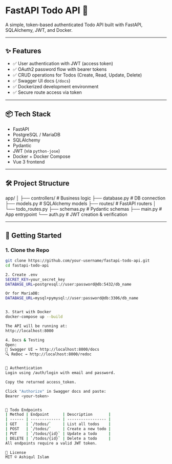 # FastAPI Todo API 📝

A simple, token-based authenticated Todo API built with FastAPI, SQLAlchemy, JWT, and Docker.

---

## ✨ Features

- ✅ User authentication with JWT (access token)
- ✅ OAuth2 password flow with bearer tokens
- ✅ CRUD operations for Todos (Create, Read, Update, Delete)
- ✅ Swagger UI docs (`/docs`)
- ✅ Dockerized development environment
- ✅ Secure route access via token

---

## 📦 Tech Stack

- FastAPI
- PostgreSQL / MariaDB
- SQLAlchemy
- Pydantic
- JWT (via `python-jose`)
- Docker + Docker Compose
- Vue 3 frontend

---

## 🛠 Project Structure

app/
│
├── controllers/ # Business logic
├── database.py # DB connection
├── models.py # SQLAlchemy models
├── routes/ # FastAPI routers
│ └── todo_routes.py
├── schemas.py # Pydantic schemas
├── main.py # App entrypoint
└── auth.py # JWT creation & verification


---

## 🚀 Getting Started

### 1. Clone the Repo

```bash
git clone https://github.com/your-username/fastapi-todo-api.git
cd fastapi-todo-api

2. Create .env
SECRET_KEY=your_secret_key
DATABASE_URL=postgresql://user:password@db:5432/db_name

Or for MariaDB:
DATABASE_URL=mysql+pymysql://user:password@db:3306/db_name


3. Start with Docker
docker-compose up --build

The API will be running at:
http://localhost:8000

4. Docs & Testing
Open:
📘 Swagger UI → http://localhost:8000/docs
🔍 ReDoc → http://localhost:8000/redoc


🔐 Authentication
Login using /auth/login with email and password.

Copy the returned access_token.

Click "Authorize" in Swagger docs and paste:
Bearer <your-token>


🧪 Todo Endpoints
| Method | Endpoint      | Description       |
| ------ | ------------- | ----------------- |
| GET    | `/todos/`     | List all todos    |
| POST   | `/todos/`     | Create a new todo |
| PUT    | `/todos/{id}` | Update a todo     |
| DELETE | `/todos/{id}` | Delete a todo     |
All endpoints require a valid JWT token.

📄 License
MIT © Ashiqul Islam 
